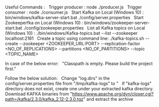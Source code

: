 Useful Commands :
&nbsp;
Trigger producer : node ./producer.js
&nbsp;
Trigger consumer : node ./consumer.js
&nbsp;
Start Kafka on Local (Windows 10) : bin/windows/kafka-server-start.bat ./config/server.properties
&nbsp;
Start Zookeeperfka on Local (Windows 10) : bin/windows/zookeeper-server-start.bat ./config/zookeeper.properties
&nbsp;
List all Kafka topics on Local (Windows 10) : ./bin/windows/Kafka-topics.bat --list --zookeeper localhost:2181
&nbsp;
Create a topic using command line: ./kafka-topics.sh --create --zookeeper <ZOOKEEPER_URL:PORT> --replication-factor <NO_OF_REPLICATIONS> --partitions <NO_OF_PARTITIONS> --topic <TOPIC_NAME>
&nbsp;
&nbsp;
&nbsp;

In case of the below error:
&nbsp;
"Classpath is empty. Please build the project first."
&nbsp;
&nbsp;

Follow the below solution:
&nbsp;
Change "log.dirs" in the config/server.properties file from "/tmp/kafka-logs" to "<COMPLETE PATH TO YOUR KAFKA-LOGS DIRECTORY>
&nbsp;
If "kafka-logs" directory does not exist, create one under your extracted kafka directory.
&nbsp;
Download KAFKA binaries from "https://www.apache.org/dyn/closer.cgi?path=/kafka/2.3.0/kafka_2.12-2.3.0.tgz" and extract the archive
&nbsp;